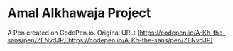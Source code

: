 # Amal Alkhawaja Project

A Pen created on CodePen.io. Original URL: [https://codepen.io/A-Kh-the-sans/pen/ZENvdJP](https://codepen.io/A-Kh-the-sans/pen/ZENvdJP).

